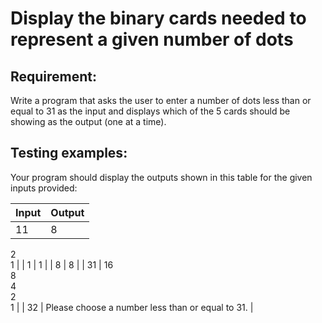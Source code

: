 # Display the binary cards needed to represent a given number of dots

## Requirement:

Write a program that asks the user to enter a number of dots less than or equal to 31 as the input and displays which of the 5 cards should be showing as the output (one at a time).

## Testing examples:

Your program should display the outputs shown in this table for the given inputs provided:

| Input | Output                                           |
| ----- | ------------------------------------------------ |
| 11    | 8  
2  
1                                        |
| 1     | 1                                                |
| 8     | 8                                                |
| 31    | 16  
8  
4  
2  
1                               |
| 32    | Please choose a number less than or equal to 31. |